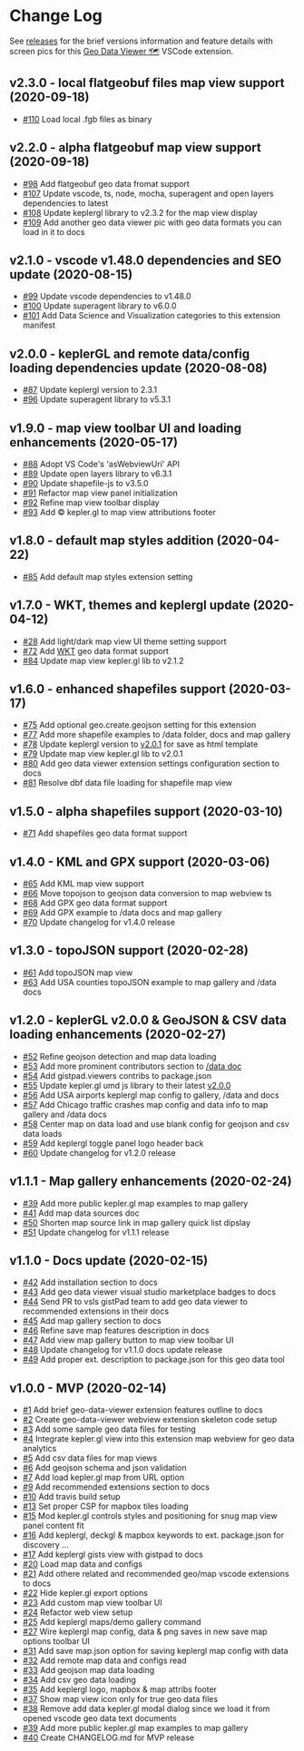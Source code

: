 # Change Log

See [releases](https://github.com/RandomFractals/vscode-vega-viewer/releases)
for the brief versions information and feature details with screen pics for this [Geo Data Viewer 🗺️](https://marketplace.visualstudio.com/items?itemName=RandomFractalsInc.geo-data-viewer) VSCode extension.

## v2.3.0 - local flatgeobuf files map view support (2020-09-18)

- [#110](https://github.com/RandomFractals/geo-data-viewer/issues/110)
Load local .fgb files as binary

## v2.2.0 - alpha flatgeobuf map view support (2020-09-18)

- [#98](https://github.com/RandomFractals/geo-data-viewer/issues/98)
Add flatgeobuf geo data fromat support
- [#107](https://github.com/RandomFractals/geo-data-viewer/issues/107)
Update vscode, ts, node, mocha, superagent and open layers dependencies to latest
- [#108](https://github.com/RandomFractals/geo-data-viewer/issues/108)
Update keplergl library to v2.3.2 for the map view display
- [#109](https://github.com/RandomFractals/geo-data-viewer/issues/109)
Add another geo data viewer pic with geo data formats you can load in it to docs

## v2.1.0 - vscode v1.48.0 dependencies and SEO update (2020-08-15)

- [#99](https://github.com/RandomFractals/geo-data-viewer/issues/99)
Update vscode dependencies to v1.48.0
- [#100](https://github.com/RandomFractals/geo-data-viewer/issues/100)
Update superagent library to v6.0.0
- [#101](https://github.com/RandomFractals/geo-data-viewer/issues/101)
Add Data Science and Visualization categories to this extension manifest

## v2.0.0 - keplerGL and remote data/config loading dependencies update (2020-08-08)

- [#87](https://github.com/RandomFractals/geo-data-viewer/issues/87)
Update keplergl version to 2.3.1
- [#96](https://github.com/RandomFractals/geo-data-viewer/issues/96)
Update superagent library to v5.3.1

## v1.9.0 - map view toolbar UI and loading enhancements (2020-05-17)

- [#88](https://github.com/RandomFractals/geo-data-viewer/issues/88)
Adopt VS Code's 'asWebviewUri' API
- [#89](https://github.com/RandomFractals/geo-data-viewer/issues/89)
Update open layers library to v6.3.1
- [#90](https://github.com/RandomFractals/geo-data-viewer/issues/90)
Update shapefile-js to v3.5.0
- [#91](https://github.com/RandomFractals/geo-data-viewer/issues/91)
Refactor map view panel initialization
- [#92](https://github.com/RandomFractals/geo-data-viewer/issues/92)
Refine map view toolbar display
- [#93](https://github.com/RandomFractals/geo-data-viewer/issues/93)
Add © kepler.gl to map view attributions footer

## v1.8.0 - default map styles addition (2020-04-22)

- [#85](https://github.com/RandomFractals/geo-data-viewer/issues/85)
Add default map styles extension setting

## v1.7.0 - WKT, themes and keplergl update (2020-04-12)

- [#28](https://github.com/RandomFractals/geo-data-viewer/issues/28)
Add light/dark map view UI theme setting support
- [#72](https://github.com/RandomFractals/geo-data-viewer/issues/72)
Add [WKT](https://en.wikipedia.org/wiki/Well-known_text_representation_of_geometry) geo data format support
- [#84](https://github.com/RandomFractals/geo-data-viewer/issues/84)
Update map view kepler.gl lib to v2.1.2

## v1.6.0 - enhanced shapefiles support (2020-03-17)

- [#75](https://github.com/RandomFractals/geo-data-viewer/issues/75)
Add optional geo.create.geojson setting for this extension
- [#77](https://github.com/RandomFractals/geo-data-viewer/issues/77)
Add more shapefile examples to /data folder, docs and map gallery
- [#78](https://github.com/RandomFractals/geo-data-viewer/issues/78)
Update keplergl version to [v2.0.1](https://github.com/keplergl/kepler.gl/releases) for save as html template
- [#79](https://github.com/RandomFractals/geo-data-viewer/issues/79)
Update map view kepler.gl lib to v2.0.1
- [#80](https://github.com/RandomFractals/geo-data-viewer/issues/80)
Add geo data viewer extension settings configuration section to docs
- [#81](https://github.com/RandomFractals/geo-data-viewer/issues/81)
Resolve dbf data file loading for shapefile map view

## v1.5.0 - alpha shapefiles support (2020-03-10)

- [#71](https://github.com/RandomFractals/geo-data-viewer/issues/71)
Add shapefiles geo data format support

## v1.4.0 - KML and GPX support (2020-03-06)

- [#65](https://github.com/RandomFractals/geo-data-viewer/issues/65)
Add KML map view support
- [#66](https://github.com/RandomFractals/geo-data-viewer/issues/66)
Move topojson to geojson data conversion to map webview ts
- [#68](https://github.com/RandomFractals/geo-data-viewer/issues/68)
Add GPX geo data format support
- [#69](https://github.com/RandomFractals/geo-data-viewer/issues/69)
Add GPX example to /data docs and map gallery
- [#70](https://github.com/RandomFractals/geo-data-viewer/issues/70)
Update changelog for v1.4.0 release

## v1.3.0 - topoJSON support (2020-02-28)

- [#61](https://github.com/RandomFractals/geo-data-viewer/issues/61)
Add topoJSON map view
- [#63](https://github.com/RandomFractals/geo-data-viewer/issues/63)
Add USA counties topoJSON example to map gallery and /data docs

## v1.2.0 - keplerGL v2.0.0 & GeoJSON & CSV data loading enhancements (2020-02-27)

- [#52](https://github.com/RandomFractals/geo-data-viewer/issues/52)
Refine geojson detection and map data loading
- [#53](https://github.com/RandomFractals/geo-data-viewer/issues/53)
Add more prominent contributors section to [/data doc](https://github.com/RandomFractals/geo-data-viewer/tree/master/data#contributors)
- [#54](https://github.com/RandomFractals/geo-data-viewer/issues/54)
Add gistpad.viewers contribs to package.json
- [#55](https://github.com/RandomFractals/geo-data-viewer/issues/55)
Update kepler.gl umd js library to their latest [v2.0.0](https://github.com/keplergl/kepler.gl/releases)
- [#56](https://github.com/RandomFractals/geo-data-viewer/issues/56)
Add USA airports keplergl map config to gallery, /data and docs
- [#57](https://github.com/RandomFractals/geo-data-viewer/issues/57)
Add Chicago traffic crashes map config and data info to map gallery and /data docs
- [#58](https://github.com/RandomFractals/geo-data-viewer/issues/58)
Center map on data load and use blank config for geojson and csv data loads
- [#59](https://github.com/RandomFractals/geo-data-viewer/issues/59)
Add keplergl toggle panel logo header back
- [#60](https://github.com/RandomFractals/geo-data-viewer/issues/60)
Update changelog for v1.2.0 release


## v1.1.1 - Map gallery enhancements (2020-02-24)

- [#39](https://github.com/RandomFractals/geo-data-viewer/issues/39)
Add more public kepler.gl map examples to map gallery
- [#41](https://github.com/RandomFractals/geo-data-viewer/issues/41)
Add map data sources doc
- [#50](https://github.com/RandomFractals/geo-data-viewer/issues/50)
Shorten map source link in map gallery quick list dipslay
- [#51](https://github.com/RandomFractals/geo-data-viewer/issues/51)
Update changelog for v1.1.1 release

## v1.1.0 - Docs update (2020-02-15)

- [#42](https://github.com/RandomFractals/geo-data-viewer/issues/42)
Add installation section to docs
- [#43](https://github.com/RandomFractals/geo-data-viewer/issues/43)
Add geo data viewer visual studio marketplace badges to docs
- [#44](https://github.com/RandomFractals/geo-data-viewer/issues/44)
Send PR to vsls gistPad team to add geo data viewer to recommended extensions in their docs
- [#45](https://github.com/RandomFractals/geo-data-viewer/issues/45)
Add map gallery section to docs
- [#46](https://github.com/RandomFractals/geo-data-viewer/issues/46)
Refine save map features description in docs
- [#47](https://github.com/RandomFractals/geo-data-viewer/issues/47)
Add view map gallery button to map view toolbar UI
- [#48](https://github.com/RandomFractals/geo-data-viewer/issues/48)
Update changelog for v1.1.0 docs update release
- [#49](https://github.com/RandomFractals/geo-data-viewer/issues/49)
Add proper ext. description to package.json for this geo data tool

## v1.0.0 - MVP (2020-02-14)

- [#1](https://github.com/RandomFractals/geo-data-viewer/issues/1)
Add brief geo-data-viewer extension features outline to docs
- [#2](https://github.com/RandomFractals/geo-data-viewer/issues/2)
Create geo-data-viewer webview extension skeleton code setup
- [#3](https://github.com/RandomFractals/geo-data-viewer/issues/3)
Add some sample geo data files for testing
- [#4](https://github.com/RandomFractals/geo-data-viewer/issues/4)
Integrate kepler.gl view into this extension map webview for geo data analytics
- [#5](https://github.com/RandomFractals/geo-data-viewer/issues/5)
Add csv data files for map views
- [#6](https://github.com/RandomFractals/geo-data-viewer/issues/6)
Add geojson schema and json validation
- [#7](https://github.com/RandomFractals/geo-data-viewer/issues/7)
Add load kepler.gl map from URL option
- [#9](https://github.com/RandomFractals/geo-data-viewer/issues/9)
Add recommended extensions section to docs
- [#10](https://github.com/RandomFractals/geo-data-viewer/issues/10)
Add travis build setup
- [#13](https://github.com/RandomFractals/geo-data-viewer/issues/13)
Set proper CSP for mapbox tiles loading
- [#15](https://github.com/RandomFractals/geo-data-viewer/issues/15)
Mod kepler.gl controls styles and positioning for snug map view panel content fit
- [#16](https://github.com/RandomFractals/geo-data-viewer/issues/16)
Add keplergl, deckgl & mapbox keywords to ext. package.json for discovery ...
- [#17](https://github.com/RandomFractals/geo-data-viewer/issues/17)
Add keplergl gists view with gistpad to docs
- [#20](https://github.com/RandomFractals/geo-data-viewer/issues/20)
Load map data and configs
- [#21](https://github.com/RandomFractals/geo-data-viewer/issues/21)
Add othere related and recommended geo/map vscode extensions to docs
- [#22](https://github.com/RandomFractals/geo-data-viewer/issues/22)
Hide kepler.gl export options
- [#23](https://github.com/RandomFractals/geo-data-viewer/issues/23)
Add custom map view toolbar UI
- [#24](https://github.com/RandomFractals/geo-data-viewer/issues/24)
Refactor web view setup
- [#25](https://github.com/RandomFractals/geo-data-viewer/issues/25)
Add keplergl maps/demo gallery command
- [#27](https://github.com/RandomFractals/geo-data-viewer/issues/27)
Wire keplergl map config, data & png saves in new save map options toolbar UI
- [#31](https://github.com/RandomFractals/geo-data-viewer/issues/31)
Add save map.json option for saving keplergl map config with data
- [#32](https://github.com/RandomFractals/geo-data-viewer/issues/32)
Add remote map data and configs read
- [#33](https://github.com/RandomFractals/geo-data-viewer/issues/33)
Add geojson map data loading
- [#34](https://github.com/RandomFractals/geo-data-viewer/issues/34)
Add csv geo data loading
- [#35](https://github.com/RandomFractals/geo-data-viewer/issues/35)
Add keplergl logo, mapbox & map attribs footer
- [#37](https://github.com/RandomFractals/geo-data-viewer/issues/37)
Show map view icon only for true geo data files
- [#38](https://github.com/RandomFractals/geo-data-viewer/issues/38)
Remove add data kepler.gl modal dialog since we load it from opened vscode geo data text documents
- [#39](https://github.com/RandomFractals/geo-data-viewer/issues/39)
Add more public kepler.gl map examples to map gallery
- [#40](https://github.com/RandomFractals/geo-data-viewer/issues/40)
Create CHANGELOG.md for MVP release
